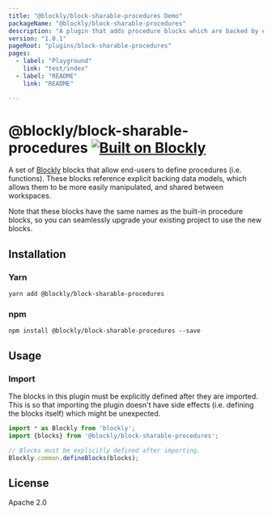 ```yaml
---
title: "@blockly/block-sharable-procedures Demo"
packageName: "@blockly/block-sharable-procedures"
description: "A plugin that adds procedure blocks which are backed by explicit data models."
version: "1.0.1"
pageRoot: "plugins/block-sharable-procedures"
pages:
  - label: "Playground"
    link: "test/index"
  - label: "README"
    link: "README"

---
```

# @blockly/block-sharable-procedures [![Built on Blockly](https://tinyurl.com/built-on-blockly)](https://github.com/google/blockly)

A set of [Blockly](https://www.npmjs.com/package/blockly) blocks that allow
end-users to define procedures (i.e. functions). These blocks reference explicit
backing data models, which allows them to be more easily manipulated, and shared
between workspaces.

Note that these blocks have the same names as the built-in procedure blocks, so
you can seamlessly upgrade your existing project to use the new blocks.

## Installation

### Yarn
```
yarn add @blockly/block-sharable-procedures
```

### npm
```
npm install @blockly/block-sharable-procedures --save
```

## Usage

### Import

The blocks in this plugin must be explicitly defined after they are imported.
This is so that importing the plugin doesn't have side effects (i.e. defining
the blocks itself) which might be unexpected.

```js
import * as Blockly from 'blockly';
import {blocks} from '@blockly/block-sharable-procedures';

// Blocks must be explicitly defined after importing.
Blockly.common.defineBlocks(blocks);
```

## License
Apache 2.0
